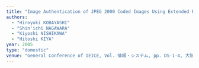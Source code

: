 ```yaml
---
title: "Image Authentication of JPEG 2000 Coded Images Using Extended RTP Protocol"
authors:
  - "Hiroyuki KOBAYASHI"
  - "Shin'ichi NAGAWARA"
  - "Kiyoshi NISHIKAWA"
  - "Hitoshi KIYA"
year: 2005
type: "domestic"
venue: "General Conference of IEICE, Vol. 情報・システム, pp. DS-1-4, 大阪府豊中市, 2005-03-22."
---
```

